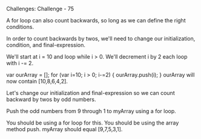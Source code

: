 Challenges: Challenge - 75

A for loop can also count backwards, so long as we can define the right conditions.

In order to count backwards by twos, we'll need to change our initialization, condition, and final-expression.

We'll start at i = 10 and loop while i > 0. We'll decrement i by 2 each loop with i -= 2.

var ourArray = [];
for (var i=10; i > 0; i-=2) {
  ourArray.push(i);
}
ourArray will now contain [10,8,6,4,2].

Let's change our initialization and final-expression so we can count backward by twos by odd numbers.


Push the odd numbers from 9 through 1 to myArray using a for loop.



You should be using a for loop for this.
You should be using the array method push.
myArray should equal [9,7,5,3,1].